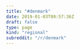 ```yaml
---
title: "#denmark"
date: 2019-01-03T09:57:36Z
draft: false
type: page
kind: "regional"
subreddit: "/r/denmark"
---
```

